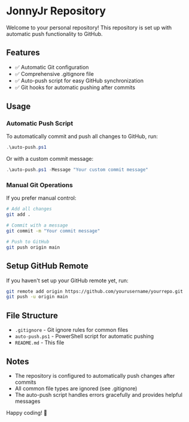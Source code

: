 # JonnyJr Repository

Welcome to your personal repository! This repository is set up with automatic push functionality to GitHub.

## Features

- ✅ Automatic Git configuration
- ✅ Comprehensive .gitignore file
- ✅ Auto-push script for easy GitHub synchronization
- ✅ Git hooks for automatic pushing after commits

## Usage

### Automatic Push Script

To automatically commit and push all changes to GitHub, run:

```powershell
.\auto-push.ps1
```

Or with a custom commit message:

```powershell
.\auto-push.ps1 -Message "Your custom commit message"
```

### Manual Git Operations

If you prefer manual control:

```bash
# Add all changes
git add .

# Commit with a message
git commit -m "Your commit message"

# Push to GitHub
git push origin main
```

## Setup GitHub Remote

If you haven't set up your GitHub remote yet, run:

```bash
git remote add origin https://github.com/yourusername/yourrepo.git
git push -u origin main
```

## File Structure

- `.gitignore` - Git ignore rules for common files
- `auto-push.ps1` - PowerShell script for automatic pushing
- `README.md` - This file

## Notes

- The repository is configured to automatically push changes after commits
- All common file types are ignored (see .gitignore)
- The auto-push script handles errors gracefully and provides helpful messages

Happy coding! 🚀

